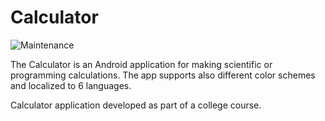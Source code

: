 # Calculator

![Maintenance](https://img.shields.io/maintenance/no/2019?style=flat-square)

The Calculator is an Android application for making scientific or programming calculations. The app supports also different color schemes and localized to 6 languages.

Calculator application developed as part of a college course.

